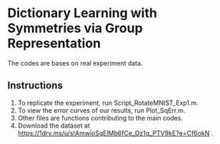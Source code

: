 # Dictionary Learning with Symmetries via Group Representation
The codes are bases on real experiment data.
 
 ## Instructions
 1. To replicate the experiment, run Script_RotateMNIST_Exp1.m.
 2. To view the error curves of our results, run Plot_SqErr.m.
 3. Other files are functions contributing to the main codes.
 4. Download the dataset at https://1drv.ms/u/s!AmwioSqElMb6fCe_Oz1q_PTV9kE?e=Cf6okN .
